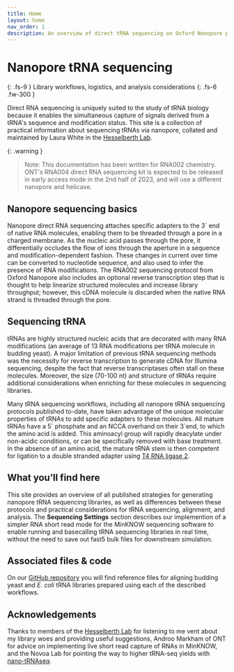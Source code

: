 ```yaml
---
title: Home
layout: home
nav_order: 1
description: An overview of direct tRNA sequencing on Oxford Nanopore platforms.
---
```


# Nanopore tRNA sequencing
{: .fs-9 }
Library workflows, logistics, and analysis considerations
{: .fs-6 .fw-300 }

Direct RNA sequencing is uniquely suited to the study of tRNA biology because it enables the simultaneous capture of signals derived from a tRNA's sequence and modification status. This site is a collection of practical information about sequencing tRNAs via nanopore, collated and maintained by Laura White in the [Hesselberth Lab](hesselberthlab.org).

{: .warning }
> Note: This documentation has been written for RNA002 chemistry. ONT's RNA004 direct RNA sequencing kit is expected to be released in early access mode in the 2nd half of 2023, and will use a different nanopore and helicase.

## Nanopore sequencing basics
 Nanopore direct RNA sequencing attaches specific adapters to the 3´ end of native RNA molecules, enabling them to be threaded through a pore in a charged membrane. As the nucleic acid passes through the pore, it differentially occludes the flow of ions through the aperture in a sequence and modification-dependent fashion. These changes in current over time can be converted to nucleotide sequence, and also used to infer the presence of RNA modifications. The RNA002 sequencing protocol from Oxford Nanopore also includes an optional reverse transcription step that is thought to help linearize structured molecules and increase library throughput; however, this cDNA molecule is discarded when the native RNA strand is threaded through the pore.

## Sequencing tRNA
 tRNAs are highly structured nucleic acids that are decorated with many RNA modifications (an average of 13 RNA modifications per tRNA molecule in budding yeast). A major limitation of previous tRNA sequencing methods was the necessity for reverse transcription to generate cDNA for Illumina sequencing, despite the fact that reverse transcriptases often stall on these molecules. Moreover, the size (70-100 nt) and structure of tRNAs require additional considerations when enriching for these molecules in sequencing libraries.

 Many tRNA sequencing workflows, including all nanopore tRNA sequencing protocols published to-date, have taken advantage of the unique molecular properties of tRNAs to add specific adapters to these molecules. All mature tRNAs have a 5´ phosphate and an NCCA overhand on their 3´end, to which the amino acid is added. This aminoacyl group will rapidly deacylate under non-acidic conditions, or can be specifically removed with base treatment. In the absence of an amino acid, the mature tRNA stem is then competent for ligation to a double stranded adapter using [T4 RNA ligase 2](https://www.neb.com/products/m0239-t4-rna-ligase-2-dsrna-ligase#Product%20Information).

## What you’ll find here
This site provides an overview of all published strategies for generating nanopore tRNA sequencing libraries, as well as differences between these protocols and practical considerations for tRNA sequencing, alignment, and analysis. The **Sequencing Settings** section describes our implemention of a simpler RNA short read mode for the MinKNOW sequencing software to enable running and basecalling tRNA sequencing libraries in real time, without the need to save out fast5 bulk files for downstream simulation. 

## Associated files & code
On our [GitHub repository](https://github.com/lkwhite/trnaseq) you will find reference files for aligning budding yeast and _E. coli_ tRNA libraries prepared using each of the described workflows.

## Acknowledgements
Thanks to members of the [Hesselberth Lab](hesselberthlab.org) for listening to me vent about my library woes and providing useful suggestions, Androo Markham of ONT for advice on implementing live short read capture of RNAs in MinKNOW, and the Novoa Lab for pointing the way to higher tRNA-seq yields with [nano-tRNAseq](https://github.com/novoalab/Nano-tRNAseq).